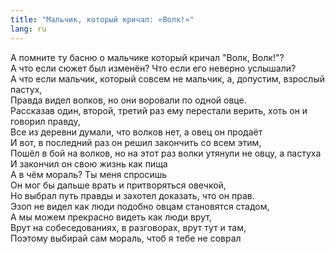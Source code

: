 ```yaml
---
title: "Мальчик, который кричал: «Волк!»"
lang: ru
---
```


А помните ту басню о мальчике который кричал "Волк, Волк!"?  
А что если сюжет был изменён? Что если его неверно услышали?  
А что если мальчик, который совсем не мальчик, а, допустим, взрослый пастух,  
Правда видел волков, но они воровали по одной овце.  
Рассказав один, второй, третий раз ему перестали верить, хоть он и говорил
правду,  
Все из деревни думали, что волков нет, а овец он продаёт  
И вот, в последний раз он решил закончить со всем этим,  
Пошёл в бой на волков, но на этот раз волки утянули не овцу, а пастуха  
И закончил он свою жизнь как пища  
А в чём мораль? Ты меня спросишь  
Он мог бы дальше врать и притворяться овечкой,  
Но выбрал путь правды и захотел доказать, что он прав.  
Эзоп не видел как люди подобно овцам становятся стадом,  
А мы можем прекрасно видеть как люди врут,  
Врут на собеседованиях, в разговорах, врут тут и там,  
Поэтому выбирай сам мораль, чтоб я тебе не соврал
